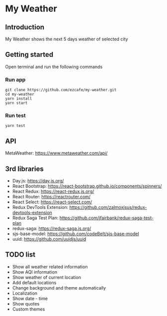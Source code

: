 # My Weather

## Introduction

My Weather shows the next 5 days weather of selected city

## Getting started

Open terminal and run the following commands

### Run app

```
git clone https://github.com/ezcafe/my-weather.git
cd my-weather
yarn install
yarn start
```

### Run test

`yarn test`

## API

MetaWeather: https://www.metaweather.com/api/

## 3rd libraries

-   Day.js: https://day.js.org/
-   React Bootstrap: https://react-bootstrap.github.io/components/spinners/
-   React Redux: https://react-redux.js.org/
-   React Router: https://reactrouter.com/
-   React Select: https://react-select.com/
-   Redux DevTools Extension: https://github.com/zalmoxisus/redux-devtools-extension
-   Redux Saga Test Plan: https://github.com/jfairbank/redux-saga-test-plan
-   redux-saga: https://redux-saga.js.org/
-   sjs-base-model: https://github.com/codeBelt/sjs-base-model
-   uuid: https://github.com/uuidjs/uuid

## TODO list

-   Show all weather related information
-   Show AQI information
-   Show weather of current location
-   Add default locations
-   Change background and theme automatically
-   Localization
-   Show date - time
-   Show quotes
-   Custom themes
